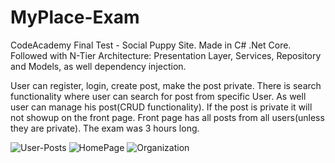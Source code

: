 # MyPlace-Exam
CodeAcademy Final Test - Social Puppy Site.
Made in C# .Net Core. Followed with N-Tier Architecture: Presentation Layer, Services, Repository and Models, as well dependency injection.

User can register, login, create post, make the post private. There is search functionality where user can search for post from specific User.
As well user can manage his post(CRUD functionality). If the post is private it will not showup on the front page. Front page has all posts from all users(unless they are private).
The exam was 3 hours long. 

<img src="https://i.ibb.co/PQm39Ms/User-Posts.png" alt="User-Posts" border="0">
<img src="https://i.ibb.co/QbjJc0F/HomePage.png" alt="HomePage" border="0">

<img src="https://i.ibb.co/NnPRbnm/Organization.png" alt="Organization" border="0">
